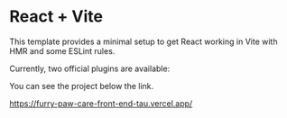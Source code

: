 # React + Vite

This template provides a minimal setup to get React working in Vite with HMR and some ESLint rules.

Currently, two official plugins are available:

You can see the project below the link.


https://furry-paw-care-front-end-tau.vercel.app/
